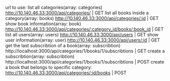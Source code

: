 url to use:
list all categories(array: categories) http://10.140.46.33:3000/api/categories/ | GET
list all books inside a category(array: books) http://10.140.46.33:3000/api/categories/:id | GET
show book information(array: book) http://10.140.46.33:3000/api/categories/:category_id/books/:book_id | GET
list all users(array: users) http://10.140.46.33:3000/api/users | GET
show user information(array: user) http://10.140.46.33:3000/api/users/:id | GET
get the last subscribtion of a book(array: subscribtion) http://localhost:3000/api/categories/1/books/1/subscribtions | GET
create a subscribtion(array: subscribtion) http://localhost:3000/api/categories/1/books/1/subscribtions | POST
create a book that belongs to specific category: http://10.140.46.33:3000/api/categories/:id/books | POST
